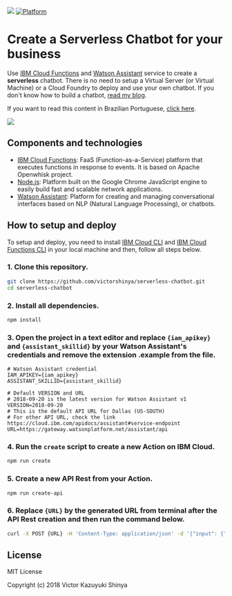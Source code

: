 [![](https://img.shields.io/badge/IBM%20Cloud-powered-blue.svg)](https://bluemix.net)
[![Platform](https://img.shields.io/badge/platform-nodejs-lightgrey.svg?style=flat)](https://developer.ibm.com/node/)

# Create a Serverless Chatbot for your business

Use [IBM Cloud Functions](https://www.ibm.com/cloud/functions) and [Watson Assistant](https://www.ibm.com/cloud/watson-assistant-2/) service to create a **serverless** chatbot. There is no need to setup a Virtual Server (or Virtual Machine) or a Cloud Foundry to deploy and use your own chatbot. If you don't know how to build a chatbot, [read my blog](https://medium.com/ibmdeveloperbr/watson-assistant-como-criar-o-seu-chatbot-usando-skills-e-assistants-755b4677984b/).

If you want to read this content in Brazilian Portuguese, [click here](https://github.com/victorshinya/serverless-chatbot/blob/master/README-pt.md).

![](https://github.com/victorshinya/serverless-chatbot/blob/master/doc/source/images/architecture.jpg)

## Components and technologies

* [IBM Cloud Functions](https://cloud.ibm.com/openwhisk): FaaS (Function-as-a-Service) platform that executes functions in response to events. It is based on Apache Openwhisk project.
* [Node.js](https://developer.ibm.com/?s=node): Platform built on the Google Chrome JavaScript engine to easily build fast and scalable network applications.
* [Watson Assistant](https://cloud.ibm.com/catalog/services/watson-assistant-formerly-conversation): Platform for creating and managing conversational interfaces based on NLP (Natural Language Processing), or chatbots.

## How to setup and deploy

To setup and deploy, you need to install [IBM Cloud CLI](https://cloud.ibm.com/docs/cli/reference/ibmcloud/download_cli.html#install_use) and [IBM Cloud Functions CLI](https://cloud.ibm.com/openwhisk/learn/cli) in your local machine and then, follow all steps below.

### 1. Clone this repository.

```sh
git clone https://github.com/victorshinya/serverless-chatbot.git
cd serverless-chatbot
```

### 2. Install all dependencies.

```sh
npm install
```

### 3. Open the project in a text editor and replace `{iam_apikey}` and `{assistant_skillid}` by your Watson Assistant's credentials and remove the extension **.example** from the file.

```editor
# Watson Assistant credential
IAM_APIKEY={iam_apikey}
ASSISTANT_SKILLID={assistant_skillid}

# Default VERSION and URL
# 2018-09-20 is the latest version for Watson Assistant v1
VERSION=2018-09-20
# This is the default API URL for Dallas (US-SOUTH)
# For other API URL, check the link https://cloud.ibm.com/apidocs/assistant#service-endpoint
URL=https://gateway.watsonplatform.net/assistant/api
```

### 4. Run the `create` script to create a new Action on IBM Cloud.

```sh
npm run create
```

### 5. Create a new API Rest from your Action.

```sh
npm run create-api
```

### 6. Replace `{URL}` by the generated URL from terminal after the API Rest creation and then run the command below.

```sh
curl -X POST {URL} -H 'Content-Type: application/json' -d '{"input": {"text": "Hello"}
```

## License

MIT License

Copyright (c) 2018 Victor Kazuyuki Shinya
